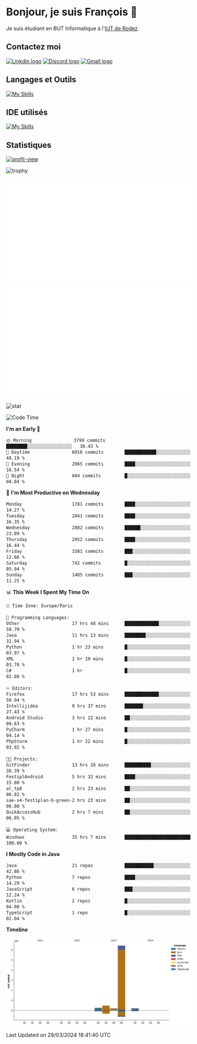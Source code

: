 # Bonjour, je suis François 👋

Je suis étudiant en BUT Informatique à l'[IUT de Rodez](https://iut-rodez.fr).

## Contactez moi

<p>
<a href="https://www.linkedin.com/in/fran%C3%A7ois-de-saint-palais-00985327a/" target="blank"><img src="https://img.shields.io/badge/LinkedIn-0077B5?style=for-the-badge&logo=linkedin&logoColor=white" alt="Linkdin logo"/></a>
<a href="https://discord.gg/francis389" target="blank"><img src="https://img.shields.io/badge/Discord-7289DA?style=for-the-badge&logo=discord&logoColor=white" alt="Discord logo" /></a>
<a href="mailto:francois-sp@gmx.fr" target="blank"><img src="https://img.shields.io/badge/Gmail-D14836?style=for-the-badge&logo=gmail&logoColor=white" alt="Gmail logo"/></a> 
</p>

## Langages et Outils

[![My Skills](https://skillicons.dev/icons?i=java,py,kotlin,git,html,css,sass,vue,angular,react,bootstrap,js,ts,php,mysql,sqlite,grafana,linux,windows,figma,postman)](https://skillicons.dev)

## IDE utilisés

[![My Skills](https://skillicons.dev/icons?i=idea,phpstorm,pycharm,androidstudio,vscode,webstorm,eclipse)](https://skillicons.dev)

## Statistiques

[![profil-view](https://komarev.com/ghpvc/?username=francois389&label=Profile%20views&color=0e75b6&style=flat)](https://github.com/ryo-ma/github-profile-trophy)

![trophy](https://github-profile-trophy.vercel.app/?username=Francois389&theme=onedark&column=-1)

![top-lang](https://raw.githubusercontent.com/Francois389/github-stat/master/generated/languages.svg#gh-dark-mode-only)
![](https://raw.githubusercontent.com/Francois389/github-stat/master/generated/overview.svg#gh-dark-mode-only)

![stat](https://github-readme-stats.vercel.app/api?username=francois389&show_icons=true&locale=fr&theme=onedark)

<!--START_SECTION:waka-->
![Code Time](http://img.shields.io/badge/Code%20Time-102%20hrs%2038%20mins-blue)

**I'm an Early 🐤** 

```text
🌞 Morning                3799 commits        ████████░░░░░░░░░░░░░░░░░   30.43 % 
🌆 Daytime                6016 commits        ████████████░░░░░░░░░░░░░   48.19 % 
🌃 Evening                2065 commits        ████░░░░░░░░░░░░░░░░░░░░░   16.54 % 
🌙 Night                  604 commits         █░░░░░░░░░░░░░░░░░░░░░░░░   04.84 % 
```
📅 **I'm Most Productive on Wednesday** 

```text
Monday                   1781 commits        ████░░░░░░░░░░░░░░░░░░░░░   14.27 % 
Tuesday                  2041 commits        ████░░░░░░░░░░░░░░░░░░░░░   16.35 % 
Wednesday                2882 commits        ██████░░░░░░░░░░░░░░░░░░░   23.09 % 
Thursday                 2052 commits        ████░░░░░░░░░░░░░░░░░░░░░   16.44 % 
Friday                   1581 commits        ███░░░░░░░░░░░░░░░░░░░░░░   12.66 % 
Saturday                 742 commits         █░░░░░░░░░░░░░░░░░░░░░░░░   05.94 % 
Sunday                   1405 commits        ███░░░░░░░░░░░░░░░░░░░░░░   11.25 % 
```


📊 **This Week I Spent My Time On** 

```text
🕑︎ Time Zone: Europe/Paris

💬 Programming Languages: 
Other                    17 hrs 48 mins      █████████████░░░░░░░░░░░░   50.70 % 
Java                     11 hrs 13 mins      ████████░░░░░░░░░░░░░░░░░   31.94 % 
Python                   1 hr 23 mins        █░░░░░░░░░░░░░░░░░░░░░░░░   03.97 % 
XML                      1 hr 19 mins        █░░░░░░░░░░░░░░░░░░░░░░░░   03.78 % 
C#                       1 hr                █░░░░░░░░░░░░░░░░░░░░░░░░   02.88 % 

🔥 Editors: 
Firefox                  17 hrs 53 mins      █████████████░░░░░░░░░░░░   50.94 % 
Intellijidea             9 hrs 37 mins       ███████░░░░░░░░░░░░░░░░░░   27.43 % 
Android Studio           3 hrs 22 mins       ██░░░░░░░░░░░░░░░░░░░░░░░   09.63 % 
PyCharm                  1 hr 27 mins        █░░░░░░░░░░░░░░░░░░░░░░░░   04.14 % 
PhpStorm                 1 hr 22 mins        █░░░░░░░░░░░░░░░░░░░░░░░░   03.92 % 

🐱‍💻 Projects: 
GitFinder                13 hrs 28 mins      ██████████░░░░░░░░░░░░░░░   38.39 % 
FestiplAndroid           5 hrs 32 mins       ████░░░░░░░░░░░░░░░░░░░░░   15.80 % 
al_tp8                   2 hrs 23 mins       ██░░░░░░░░░░░░░░░░░░░░░░░   06.82 % 
sae-s4-festiplan-b-green-2 hrs 23 mins       ██░░░░░░░░░░░░░░░░░░░░░░░   06.80 % 
QuikAccessHub            2 hrs 7 mins        ██░░░░░░░░░░░░░░░░░░░░░░░   06.05 % 

💻 Operating System: 
Windows                  35 hrs 7 mins       █████████████████████████   100.00 % 
```

**I Mostly Code in Java** 

```text
Java                     21 repos            ███████████░░░░░░░░░░░░░░   42.86 % 
Python                   7 repos             ████░░░░░░░░░░░░░░░░░░░░░   14.29 % 
JavaScript               6 repos             ███░░░░░░░░░░░░░░░░░░░░░░   12.24 % 
Kotlin                   2 repos             █░░░░░░░░░░░░░░░░░░░░░░░░   04.08 % 
TypeScript               1 repo              █░░░░░░░░░░░░░░░░░░░░░░░░   02.04 % 
```



**Timeline**

![Lines of Code chart](https://raw.githubusercontent.com/Francois389/Francois389/main/assets/bar_graph.png)


 Last Updated on 29/03/2024 18:41:40 UTC
<!--END_SECTION:waka-->

